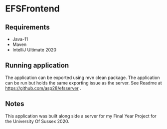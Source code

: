 # EFSFrontend

## Requirements

- Java-11
- Maven
- IntelliJ Ultimate 2020

## Running application

The application can be exported using mvn clean package. The application can be run but holds the same exporting issue as the server. See Readme at https://github.com/asp28/efsserver .


## Notes

This application was built along side a server for my Final Year Project for the University Of Sussex 2020.
